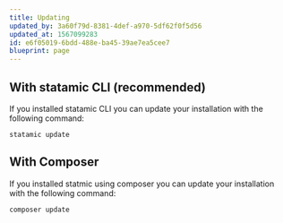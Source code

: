 ```yaml
---
title: Updating
updated_by: 3a60f79d-8381-4def-a970-5df62f0f5d56
updated_at: 1567099283
id: e6f05019-6bdd-488e-ba45-39ae7ea5cee7
blueprint: page
---
```

## With statamic CLI (recommended)
If you installed statamic CLI you can update your installation with the following command:
```
statamic update
```

## With Composer
If you installed statmic using composer you can update your installation with the following command:
```
composer update
```
